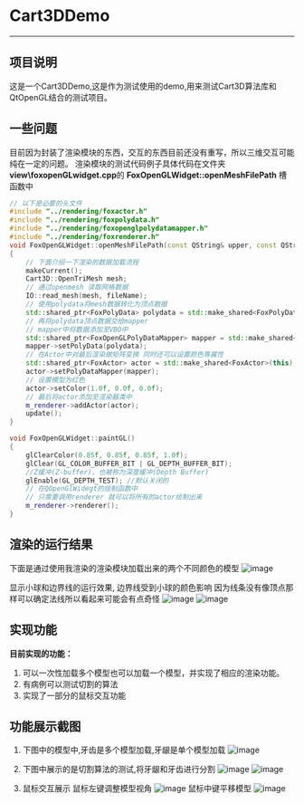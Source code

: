 # Cart3DDemo
---
## 项目说明
这是一个Cart3DDemo,这是作为测试使用的demo,用来测试Cart3D算法库和QtOpenGL结合的测试项目。

## 一些问题
目前因为封装了渲染模块的东西，交互的东西目前还没有重写，所以三维交互可能纯在一定的问题。
渲染模块的测试代码例子具体代码在文件夹**view\\foxopenGLwidget.cpp**的
**FoxOpenGLWidget::openMeshFilePath** 槽函数中
```c++
// 以下是必要的头文件
#include "../rendering/foxactor.h"
#include "../rendering/foxpolydata.h"
#include "../rendering/foxopenglpolydatamapper.h"
#include "../rendering/foxrenderer.h"
void FoxOpenGLWidget::openMeshFilePath(const QString& upper, const QString& lower)
{
    // 下面介绍一下渲染的数据加载流程
    makeCurrent();
    Cart3D::OpenTriMesh mesh;
    // 通过openmesh 读取网格数据
    IO::read_mesh(mesh, fileName);
    // 使用polydata将mesh数据转化为顶点数据
    std::shared_ptr<FoxPolyData> polydata = std::make_shared<FoxPolyData>(mesh);
    // 再将polydata顶点数据交给mapper
    // mapper中将数据添加至VBO中
    std::shared_ptr<FoxOpenGLPolyDataMapper> mapper = std::make_shared<FoxOpenGLPolyDataMapper>();
    mapper->setPolyData(polydata);
    // 在Actor中对最后渲染做矩阵变换 同时还可以设置颜色等属性
    std::shared_ptr<FoxActor> actor = std::make_shared<FoxActor>(this);
    actor->setPolyDataMapper(mapper);
    // 设置模型为红色
    actor->setColor(1.0f, 0.0f, 0.0f);
    // 最后将actor添加至渲染器类中
    m_renderer->addActor(actor);
    update();
}

void FoxOpenGLWidget::paintGL()
{
    glClearColor(0.85f, 0.85f, 0.85f, 1.0f);
    glClear(GL_COLOR_BUFFER_BIT | GL_DEPTH_BUFFER_BIT);
    //Z缓冲(Z-buffer)，也被称为深度缓冲(Depth Buffer)
    glEnable(GL_DEPTH_TEST); //默认关闭的
    // 在QOpenGlWidegt的绘制函数中
    // 只需要调用renderer 就可以将所有的actor绘制出来
    m_renderer->renderer();
}


 ```

## 渲染的运行结果
下面是通过使用我渲染的渲染模块加载出来的两个不同颜色的模型
![image](./doc/Snipaste_2024-01-18_18-19-05.png)

显示小球和边界线的运行效果, 边界线受到小球的颜色影响
因为线条没有像顶点那样可以确定法线所以看起来可能会有点奇怪
![image](./doc/Snipaste_2024-01-24_16-38-30.png)
![image](./doc/Snipaste_2024-01-24_16-39-46.png)

## 实现功能
**目前实现的功能：**
1. 可以一次性加载多个模型也可以加载一个模型，并实现了相应的渲染功能。
2. 有病例可以测试切割的算法
3. 实现了一部分的鼠标交互功能



## 功能展示截图
1. 下图中的模型中,牙齿是多个模型加载,牙龈是单个模型加载
![image](./doc/image_20240111946.png)

2. 下图中展示的是切割算法的测试,将牙龈和牙齿进行分割
![image](./doc/Snipaste_2024-01-11_09-50-19.png)
![image](./doc/Snipaste_2024-01-11_09-50-40.png)

3. 鼠标交互展示
鼠标左键调整模型视角
![image](./doc/Snipaste_2024-01-11_09-52-35.png)
鼠标中键平移模型
![image](./doc/Snipaste_2024-01-11_09-53-52.png)




